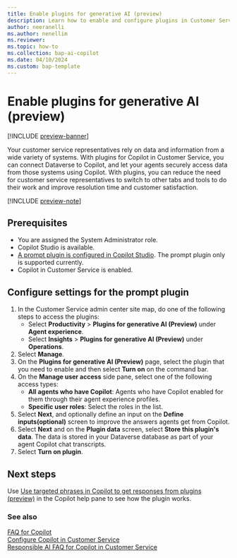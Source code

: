 ```yaml
---
title: Enable plugins for generative AI (preview)
description: Learn how to enable and configure plugins in Customer Service for generative AI by using plugin prompts.
author: neeranelli
ms.author: nenellim
ms.reviewer:
ms.topic: how-to
ms.collection: bap-ai-copilot
ms.date: 04/10/2024
ms.custom: bap-template
---
```


# Enable plugins for generative AI (preview)

[!INCLUDE [preview-banner](~/../shared-content/shared/preview-includes/preview-banner.md)]

Your customer service representatives rely on data and information from a wide variety of systems. With plugins for Copilot in Customer Service, you can connect Dataverse to Copilot, and let your agents securely access data from those systems using Copilot. With plugins, you can reduce the need for customer service representatives to switch to other tabs and tools to do their work and improve resolution time and customer satisfaction.

[!INCLUDE [preview-note](~/../shared-content/shared/preview-includes/preview-note.md)]

## Prerequisites

- You are assigned the System Administrator role.
- Copilot Studio is available.
- [A prompt plugin is configured in Copilot Studio](/microsoft-copilot-studio/copilot-ai-plugins). The prompt plugin only is supported currently.
- Copilot in Customer Service is enabled.

## Configure settings for the prompt plugin

1. In the Customer Service admin center site map, do one of the following steps to access the plugins:
   - Select **Productivity** > **Plugins for generative AI (Preview)** under **Agent experience**.
   - Select **Insights** > **Plugins for generative AI (Preview)** under **Operations**. 
2. Select **Manage**.
1. On the **Plugins for generative AI (Preview)** page, select the plugin that you need to enable and then select **Turn on** on the command bar.
1. On the **Manage user access** side pane, select one of the following access types:
   - **All agents who have Copilot**: Agents who have Copilot enabled for them through their agent experience profiles.
   - **Specific user roles**: Select the roles in the list.
1. Select **Next**, and optionally define an input on the **Define inputs(optional)** screen to improve the answers agents get from Copilot.
1. Select **Next** and on the **Plugin data** screen, select **Store this plugin's data**. The data is stored in  your Dataverse database as part of your agent Copilot chat transcripts.
1. Select **Turn on plugin**.

## Next steps

Use [Use targeted phrases in Copilot to get responses from plugins (preview)](../use/use-copilot-features.md#use-targeted-phrases-in-copilot-to-get-responses-from-plugins-preview) in the Copilot help pane to see how the plugin works.

### See also

[FAQ for Copilot](faq-copilot-features.md)  
[Configure Copilot in Customer Service](configure-copilot-features.md)  
[Responsible AI FAQ for Copilot in Customer Service](../implement/faq-responsible-ai-copilot.md)  